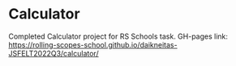 # Calculator

Completed Calculator project for RS Schools task. GH-pages link: https://rolling-scopes-school.github.io/daikneitas-JSFELT2022Q3/calculator/
